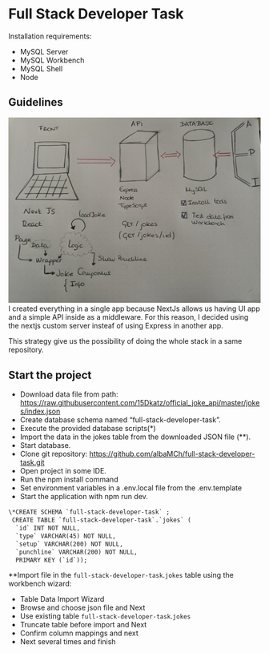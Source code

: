 # Full Stack Developer Task

Installation requirements:

- MySQL Server
- MySQL Workbench
- MySQL Shell
- Node

## Guidelines

![Esquema](image/esquema.jpg)
I created everything in a single app because NextJs allows us having UI app and a simple API inside as a middleware. For this reason, I decided using the nextjs custom server insteaf of using Express in another app.

This strategy give us the possibility of doing the whole stack in a same repository.

## Start the project

- Download data file from path: https://raw.githubusercontent.com/15Dkatz/official_joke_api/master/jokes/index.json
- Create database schema named “full-stack-developer-task”.
- Execute the provided database scripts(\*)
- Import the data in the jokes table from the downloaded JSON file (\*\*).
- Start database.
- Clone git repository: https://github.com/albaMCh/full-stack-developer-task.git
- Open project in some IDE.
- Run the npm install command
- Set environment variables in a .env.local file from the .env.template
- Start the application with npm run dev.

```
\*CREATE SCHEMA `full-stack-developer-task` ;
 CREATE TABLE `full-stack-developer-task`.`jokes` (
  `id` INT NOT NULL,
  `type` VARCHAR(45) NOT NULL,
  `setup` VARCHAR(200) NOT NULL,
  `punchline` VARCHAR(200) NOT NULL,
  PRIMARY KEY (`id`));
```

\*\*Import file in the `full-stack-developer-task`.`jokes` table using the workbench wizard:

- Table Data Import Wizard
- Browse and choose json file and Next
- Use existing table `full-stack-developer-task`.`jokes`
- Truncate table before import and Next
- Confirm column mappings and next
- Next several times and finish
